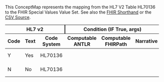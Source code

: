 
This ConceptMap represents the mapping from the HL7 V2 Table HL70136 to the FHIR Special Values Value Set. See also the <a href='https://github.com/HL7/v2-to-fhir/blob/master/input/fsh/Table HL70136 to Special Values.fsh'>FHIR Shorthand</a> or the <a href='https://github.com/HL7/v2-to-fhir/blob/master/mappings/codesystems/HL7 Concept Map_ YesNoIndicator - Sheet1.csv'>CSV Source</a>.
<table class='grid'><thead>
<tr><th colspan='3' style='border-right: 2px solid black;'>HL7 v2</th><th colspan='3' style='border-right: 2px solid black;'>Condition (IF True, args)</th><th colspan='4'>HL7 FHIR</th><th rowspan='2'>Comments</th></tr>
<tr><th>Code</th><th>Text</th><th>Code System</th><th>Computable ANTLR</th><th>Computable FHIRPath</th><th>Narrative</th><th>Code</th><th>Proposed Extension</th><th>Display</th><th>Code System</th></tr></thead>
<tbody>
<tr><td>Y</td><td>Yes</td><td style='border-right: 2px'>HL70136</td><td style='border-right: 2px'></td><td style='border-right: 2px'></td><td style='border-right: 2px'></td><td>true</td><td style='border-right: 2px'></td><td style='border-right: 2px'></td><td><a href='http://terminology.hl7.org/CodeSystem/special-values'>http://terminology.hl7.org/CodeSystem/special-values</a></td><td style='border-right: 2px'></td></tr>
<tr><td>N</td><td>No</td><td style='border-right: 2px'>HL70136</td><td style='border-right: 2px'></td><td style='border-right: 2px'></td><td style='border-right: 2px'></td><td>false</td><td style='border-right: 2px'></td><td style='border-right: 2px'></td><td><a href='http://terminology.hl7.org/CodeSystem/special-values'>http://terminology.hl7.org/CodeSystem/special-values</a></td><td style='border-right: 2px'></td></tr>
</tbody></table>
